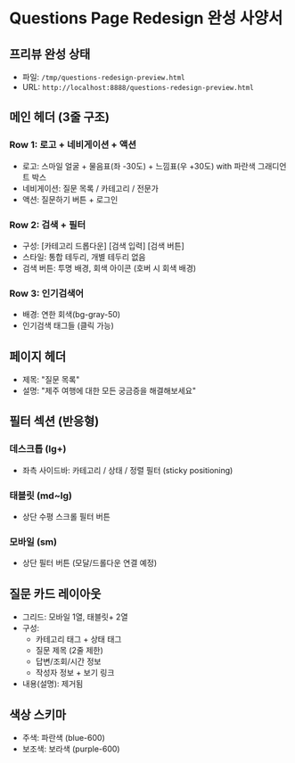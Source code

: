 # Questions Page Redesign 완성 사양서

## 프리뷰 완성 상태

- 파일: `/tmp/questions-redesign-preview.html`
- URL: `http://localhost:8888/questions-redesign-preview.html`

## 메인 헤더 (3줄 구조)

### Row 1: 로고 + 네비게이션 + 액션

- 로고: 스마일 얼굴 + 물음표(좌 -30도) + 느낌표(우 +30도) with 파란색 그래디언트 박스
- 네비게이션: 질문 목록 / 카테고리 / 전문가
- 액션: 질문하기 버튼 + 로그인

### Row 2: 검색 + 필터

- 구성: [카테고리 드롭다운] [검색 입력] [검색 버튼]
- 스타일: 통합 테두리, 개별 테두리 없음
- 검색 버튼: 투명 배경, 회색 아이콘 (호버 시 회색 배경)

### Row 3: 인기검색어

- 배경: 연한 회색(bg-gray-50)
- 인기검색 태그들 (클릭 가능)

## 페이지 헤더

- 제목: "질문 목록"
- 설명: "제주 여행에 대한 모든 궁금증을 해결해보세요"

## 필터 섹션 (반응형)

### 데스크톱 (lg+)

- 좌측 사이드바: 카테고리 / 상태 / 정렬 필터 (sticky positioning)

### 태블릿 (md~lg)

- 상단 수평 스크롤 필터 버튼

### 모바일 (sm)

- 상단 필터 버튼 (모달/드롤다운 연결 예정)

## 질문 카드 레이아웃

- 그리드: 모바일 1열, 태블릿+ 2열
- 구성:
  - 카테고리 태그 + 상태 태그
  - 질문 제목 (2줄 제한)
  - 답변/조회/시간 정보
  - 작성자 정보 + 보기 링크
- 내용(설명): 제거됨

## 색상 스키마

- 주색: 파란색 (blue-600)
- 보조색: 보라색 (purple-600)
